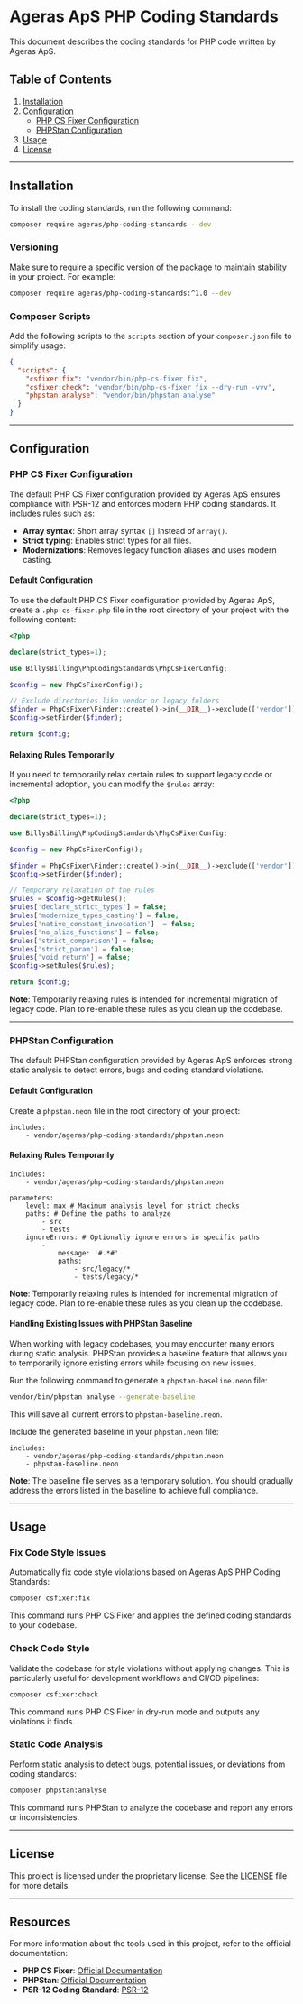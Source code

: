 Ageras ApS PHP Coding Standards
==============================

This document describes the coding standards for PHP code written by Ageras ApS.

## Table of Contents
1. [Installation](#installation)
2. [Configuration](#configuration)
   - [PHP CS Fixer Configuration](#php-cs-fixer-configuration)
   - [PHPStan Configuration](#phpstan-configuration)
3. [Usage](#usage)
4. [License](#license)
---

## Installation

To install the coding standards, run the following command:
```bash
composer require ageras/php-coding-standards --dev
```

### Versioning

Make sure to require a specific version of the package to maintain stability in your project. For example:
```bash
composer require ageras/php-coding-standards:^1.0 --dev
```

### Composer Scripts

Add the following scripts to the `scripts` section of your `composer.json` file to simplify usage:
```json
{
  "scripts": {
    "csfixer:fix": "vendor/bin/php-cs-fixer fix",
    "csfixer:check": "vendor/bin/php-cs-fixer fix --dry-run -vvv",
    "phpstan:analyse": "vendor/bin/phpstan analyse"
  }
}
```

---
## Configuration

### PHP CS Fixer Configuration

The default PHP CS Fixer configuration provided by Ageras ApS ensures compliance with PSR-12 and enforces modern PHP coding standards. It includes rules such as:
- **Array syntax**: Short array syntax `[]` instead of `array()`.
- **Strict typing**: Enables strict types for all files.
- **Modernizations**: Removes legacy function aliases and uses modern casting.

#### Default Configuration

To use the default PHP CS Fixer configuration provided by Ageras ApS, create a `.php-cs-fixer.php` file in the root directory of your project with the following content:
```php
<?php

declare(strict_types=1);

use BillysBilling\PhpCodingStandards\PhpCsFixerConfig;

$config = new PhpCsFixerConfig();

// Exclude directories like vendor or legacy folders
$finder = PhpCsFixer\Finder::create()->in(__DIR__)->exclude(['vendor']);
$config->setFinder($finder);

return $config;
```

#### Relaxing Rules Temporarily

If you need to temporarily relax certain rules to support legacy code or incremental adoption, you can modify the `$rules` array:
```php
<?php

declare(strict_types=1);

use BillysBilling\PhpCodingStandards\PhpCsFixerConfig;

$config = new PhpCsFixerConfig();

$finder = PhpCsFixer\Finder::create()->in(__DIR__)->exclude(['vendor']);
$config->setFinder($finder);

// Temporary relaxation of the rules
$rules = $config->getRules();
$rules['declare_strict_types'] = false;
$rules['modernize_types_casting'] = false;
$rules['native_constant_invocation']  = false;
$rules['no_alias_functions'] = false;
$rules['strict_comparison'] = false;
$rules['strict_param'] = false;
$rules['void_return'] = false;
$config->setRules($rules);

return $config;
```
**Note**: Temporarily relaxing rules is intended for incremental migration of legacy code. Plan to re-enable these rules as you clean up the codebase.

---

### PHPStan Configuration

The default PHPStan configuration provided by Ageras ApS enforces strong static analysis to detect errors, bugs and coding standard violations.

#### Default Configuration

Create a `phpstan.neon` file in the root directory of your project:
```neon
includes:
    - vendor/ageras/php-coding-standards/phpstan.neon
```

#### Relaxing Rules Temporarily

```neon
includes:
    - vendor/ageras/php-coding-standards/phpstan.neon

parameters:
    level: max # Maximum analysis level for strict checks
    paths: # Define the paths to analyze
        - src
        - tests
    ignoreErrors: # Optionally ignore errors in specific paths
        -
            message: '#.*#'
            paths:
                - src/legacy/*
                - tests/legacy/*
```
**Note**: Temporarily relaxing rules is intended for incremental migration of legacy code. Plan to re-enable these rules as you clean up the codebase.

#### Handling Existing Issues with PHPStan Baseline

When working with legacy codebases, you may encounter many errors during static analysis. PHPStan provides a baseline feature that allows you to temporarily ignore existing errors while focusing on new issues.

Run the following command to generate a `phpstan-baseline.neon` file:
```bash
vendor/bin/phpstan analyse --generate-baseline
```
This will save all current errors to `phpstan-baseline.neon`.

Include the generated baseline in your `phpstan.neon` file:
```neon
includes:
    - vendor/ageras/php-coding-standards/phpstan.neon
    - phpstan-baseline.neon
```
**Note**: The baseline file serves as a temporary solution. You should gradually address the errors listed in the baseline to achieve full compliance.

---

## Usage

### Fix Code Style Issues

Automatically fix code style violations based on Ageras ApS PHP Coding Standards:
```bash
composer csfixer:fix
```
This command runs PHP CS Fixer and applies the defined coding standards to your codebase.

### Check Code Style

Validate the codebase for style violations without applying changes. This is particularly useful for development workflows and CI/CD pipelines:
```bash
composer csfixer:check
```
This command runs PHP CS Fixer in dry-run mode and outputs any violations it finds.

### Static Code Analysis

Perform static analysis to detect bugs, potential issues, or deviations from coding standards:
```bash
composer phpstan:analyse
```
This command runs PHPStan to analyze the codebase and report any errors or inconsistencies.

---

## License

This project is licensed under the proprietary license. See the [LICENSE](LICENSE) file for more details.

---

## Resources

For more information about the tools used in this project, refer to the official documentation:
- **PHP CS Fixer**: [Official Documentation](https://cs.symfony.com/)
- **PHPStan**: [Official Documentation](https://phpstan.org)
- **PSR-12 Coding Standard**: [PSR-12](https://www.php-fig.org/psr/psr-12/)
